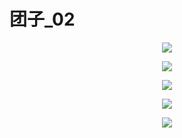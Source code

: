 # 团子\_02

<p align="center"><img src=https://linmingdao.github.io/blog/assets/tuanzi/008001_00.jpg></p>
<p align="center"><img src=https://linmingdao.github.io/blog/assets/tuanzi/008001_01.jpg></p>
<p align="center"><img src=https://linmingdao.github.io/blog/assets/tuanzi/008001_02.jpg></p>
<p align="center"><img src=https://linmingdao.github.io/blog/assets/tuanzi/008001_03.jpg></p>
<p align="center"><img src=https://linmingdao.github.io/blog/assets/tuanzi/008001_04.jpg></p>

